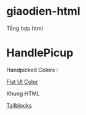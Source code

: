 # giaodien-html
Tổng hợp html

<h1>HandlePicup</h1>
<p>Handpicked Colors :</p> 
<a href="https://flatuicolors.com"> Flat UI Color </a>
<p>Khung HTML</p>
<a href="https://mertjf.github.io/tailblocks/">Tailblocks</a>
